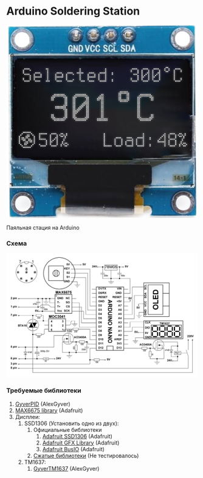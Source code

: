 # Arduino Soldering Station

![Image](https://raw.githubusercontent.com/Ponywka/Arduino-Soldering_Station/master/image.png)

Паяльная стация на Arduino

### Схема
![Schematic](https://raw.githubusercontent.com/Ponywka/Arduino-Soldering_Station/master/Schematic/image.jpg)

### Требуемые библиотеки

1. [GyverPID](https://github.com/GyverLibs/GyverPID) (AlexGyver)
2. [MAX6675 library](https://github.com/adafruit/MAX6675-library) (Adafruit)
3. Дисплеи:
   1. SSD1306 (Установить одно из двух):
      1. Официальные библиотеки
         1. [Adafruit SSD1306](https://github.com/adafruit/Adafruit_SSD1306) (Adafruit)
         2. [Adafruit GFX Library](https://github.com/adafruit/Adafruit-GFX-Library) (Adafruit)
         3. [Adafruit BusIO](https://github.com/adafruit/Adafruit_BusIO) (Adafruit)
      2. [Сжатые библиотеки](https://20101010.xyz/public/Adafruit_SSD1306_Arduino-Soldering_Station.zip) (Не тестировалось)
   2. TM1637:
       1. [GyverTM1637](https://github.com/GyverLibs/GyverTM1637) (AlexGyver)
